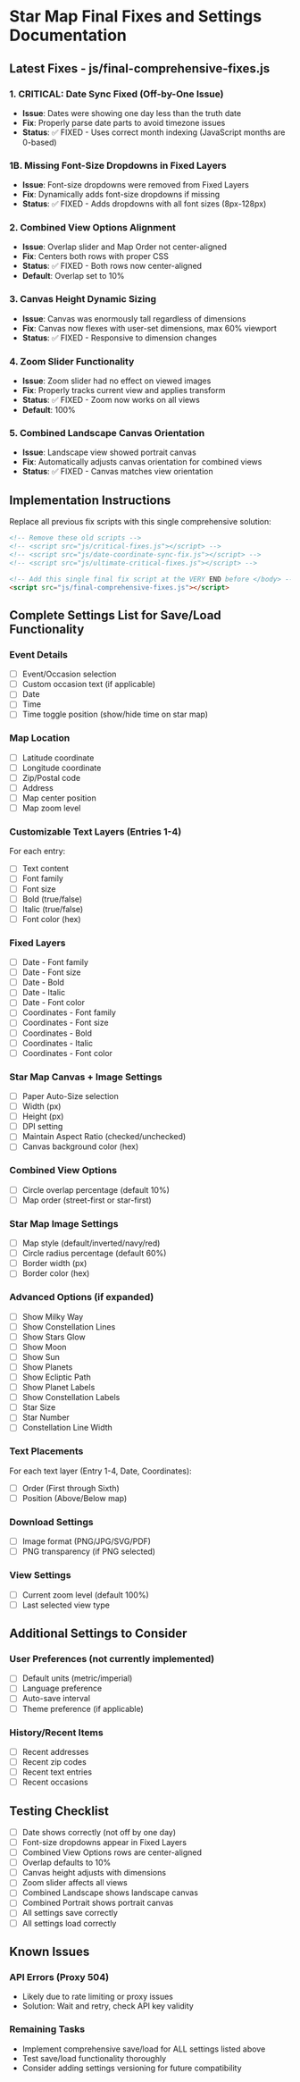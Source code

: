 # Star Map Final Fixes and Settings Documentation

## Latest Fixes - js/final-comprehensive-fixes.js

### 1. CRITICAL: Date Sync Fixed (Off-by-One Issue)
- **Issue**: Dates were showing one day less than the truth date
- **Fix**: Properly parse date parts to avoid timezone issues
- **Status**: ✅ FIXED - Uses correct month indexing (JavaScript months are 0-based)

### 1B. Missing Font-Size Dropdowns in Fixed Layers
- **Issue**: Font-size dropdowns were removed from Fixed Layers
- **Fix**: Dynamically adds font-size dropdowns if missing
- **Status**: ✅ FIXED - Adds dropdowns with all font sizes (8px-128px)

### 2. Combined View Options Alignment
- **Issue**: Overlap slider and Map Order not center-aligned
- **Fix**: Centers both rows with proper CSS
- **Status**: ✅ FIXED - Both rows now center-aligned
- **Default**: Overlap set to 10%

### 3. Canvas Height Dynamic Sizing
- **Issue**: Canvas was enormously tall regardless of dimensions
- **Fix**: Canvas now flexes with user-set dimensions, max 60% viewport
- **Status**: ✅ FIXED - Responsive to dimension changes

### 4. Zoom Slider Functionality
- **Issue**: Zoom slider had no effect on viewed images
- **Fix**: Properly tracks current view and applies transform
- **Status**: ✅ FIXED - Zoom now works on all views
- **Default**: 100%

### 5. Combined Landscape Canvas Orientation
- **Issue**: Landscape view showed portrait canvas
- **Fix**: Automatically adjusts canvas orientation for combined views
- **Status**: ✅ FIXED - Canvas matches view orientation

## Implementation Instructions

Replace all previous fix scripts with this single comprehensive solution:

```html
<!-- Remove these old scripts -->
<!-- <script src="js/critical-fixes.js"></script> -->
<!-- <script src="js/date-coordinate-sync-fix.js"></script> -->
<!-- <script src="js/ultimate-critical-fixes.js"></script> -->

<!-- Add this single final fix script at the VERY END before </body> -->
<script src="js/final-comprehensive-fixes.js"></script>
```

## Complete Settings List for Save/Load Functionality

### Event Details
- [ ] Event/Occasion selection
- [ ] Custom occasion text (if applicable)
- [ ] Date
- [ ] Time
- [ ] Time toggle position (show/hide time on star map)

### Map Location
- [ ] Latitude coordinate
- [ ] Longitude coordinate
- [ ] Zip/Postal code
- [ ] Address
- [ ] Map center position
- [ ] Map zoom level

### Customizable Text Layers (Entries 1-4)
For each entry:
- [ ] Text content
- [ ] Font family
- [ ] Font size
- [ ] Bold (true/false)
- [ ] Italic (true/false)
- [ ] Font color (hex)

### Fixed Layers
- [ ] Date - Font family
- [ ] Date - Font size
- [ ] Date - Bold
- [ ] Date - Italic
- [ ] Date - Font color
- [ ] Coordinates - Font family
- [ ] Coordinates - Font size
- [ ] Coordinates - Bold
- [ ] Coordinates - Italic
- [ ] Coordinates - Font color

### Star Map Canvas + Image Settings
- [ ] Paper Auto-Size selection
- [ ] Width (px)
- [ ] Height (px)
- [ ] DPI setting
- [ ] Maintain Aspect Ratio (checked/unchecked)
- [ ] Canvas background color (hex)

### Combined View Options
- [ ] Circle overlap percentage (default 10%)
- [ ] Map order (street-first or star-first)

### Star Map Image Settings
- [ ] Map style (default/inverted/navy/red)
- [ ] Circle radius percentage (default 60%)
- [ ] Border width (px)
- [ ] Border color (hex)

### Advanced Options (if expanded)
- [ ] Show Milky Way
- [ ] Show Constellation Lines
- [ ] Show Stars Glow
- [ ] Show Moon
- [ ] Show Sun
- [ ] Show Planets
- [ ] Show Ecliptic Path
- [ ] Show Planet Labels
- [ ] Show Constellation Labels
- [ ] Star Size
- [ ] Star Number
- [ ] Constellation Line Width

### Text Placements
For each text layer (Entry 1-4, Date, Coordinates):
- [ ] Order (First through Sixth)
- [ ] Position (Above/Below map)

### Download Settings
- [ ] Image format (PNG/JPG/SVG/PDF)
- [ ] PNG transparency (if PNG selected)

### View Settings
- [ ] Current zoom level (default 100%)
- [ ] Last selected view type

## Additional Settings to Consider

### User Preferences (not currently implemented)
- [ ] Default units (metric/imperial)
- [ ] Language preference
- [ ] Auto-save interval
- [ ] Theme preference (if applicable)

### History/Recent Items
- [ ] Recent addresses
- [ ] Recent zip codes
- [ ] Recent text entries
- [ ] Recent occasions

## Testing Checklist

- [ ] Date shows correctly (not off by one day)
- [ ] Font-size dropdowns appear in Fixed Layers
- [ ] Combined View Options rows are center-aligned
- [ ] Overlap defaults to 10%
- [ ] Canvas height adjusts with dimensions
- [ ] Zoom slider affects all views
- [ ] Combined Landscape shows landscape canvas
- [ ] Combined Portrait shows portrait canvas
- [ ] All settings save correctly
- [ ] All settings load correctly

## Known Issues

### API Errors (Proxy 504)
- Likely due to rate limiting or proxy issues
- Solution: Wait and retry, check API key validity

### Remaining Tasks
- Implement comprehensive save/load for ALL settings listed above
- Test save/load functionality thoroughly
- Consider adding settings versioning for future compatibility
